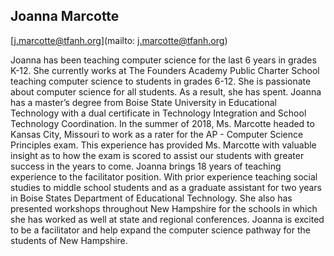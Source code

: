 ## Joanna Marcotte

[j.marcotte@tfanh.org](mailto: j.marcotte@tfanh.org)

Joanna has been teaching computer science for the last 6 years in grades K-12.  She currently works at The Founders Academy Public Charter School teaching computer science to students in grades 6-12.  She is passionate about computer science for all students. As a result, she has spent.  Joanna has a master’s degree from Boise State University in Educational Technology with a dual certificate in Technology Integration and School Technology Coordination.  In the summer of 2018, Ms. Marcotte headed to Kansas City, Missouri to work as a rater for the AP - Computer Science Principles exam.  This experience has provided Ms. Marcotte with valuable insight as to how the exam is scored to assist our students with greater success in the years to come.  Joanna brings 18 years of teaching experience to the facilitator position.  With prior experience teaching social studies to middle school students and as a graduate assistant for two years in Boise States Department of Educational Technology.  She also has presented workshops throughout New Hampshire for the schools in which she has worked as well at state and regional conferences.  Joanna is excited to be a facilitator and help expand the computer science pathway for the students of New Hampshire.
